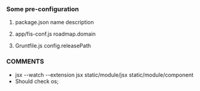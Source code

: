 ### Some pre-configuration

1. package.json
name
description

2. app/fis-conf.js
roadmap.domain

3. Gruntfile.js
config.releasePath

### COMMENTS
- jsx --watch --extension jsx static/module/jsx static/module/component
- Should check os;